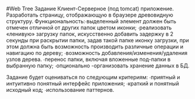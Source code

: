 #Web Tree
Задание
Клиент-Серверное (под tomcat) приложение.
Разработать страницу, отображающую в браузере древовидную структуру.
Функциональность:∙выделенный элемент должен быть отмечен отличной от других папок цветом иконки;
∙реализовать «ленивую» загрузку папок, искусственно добавить задержку в 2 секунды при 
раскрытии папки, задав такой папке иконку загрузки, при этом должна быть возможность 
производить различные операции и навигацию по дереву;
∙возможность добавления/изменения/удаления узлов дерева.
∙перенос папки, включая вложенные под-папки в выбранную папку;
∙опционально -организовать хранение данных в БД.

Задание будет оцениваться по следующим критериям:
∙приятный и интуитивно понятный интерфейс приложения;
∙краткий и понятный исходный код;
∙использование паттернов.